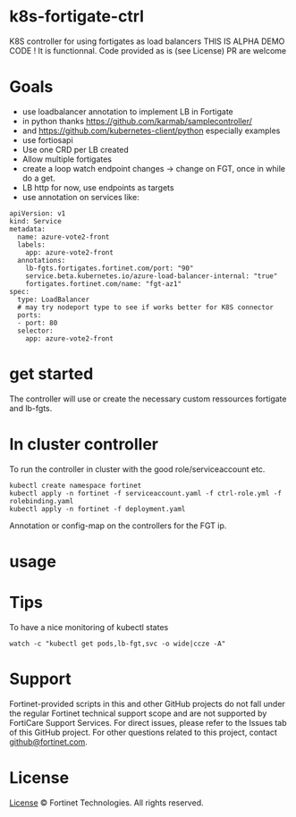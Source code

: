 # k8s-fortigate-ctrl

K8S controller for using fortigates as load balancers 
THIS IS ALPHA DEMO CODE ! 
It is functionnal.
Code provided as is (see License) PR are welcome

# Goals
- use loadbalancer annotation to implement LB in Fortigate
- in python thanks https://github.com/karmab/samplecontroller/
- and https://github.com/kubernetes-client/python especially examples
- use fortiosapi
- Use one CRD per LB created
- Allow multiple fortigates
- create a loop watch endpoint changes -> change on FGT, once in while do a get.
- LB http for now, use endpoints as targets
- use annotation on services like:

```shell script
apiVersion: v1
kind: Service
metadata:
  name: azure-vote2-front
  labels:
    app: azure-vote2-front
  annotations:
    lb-fgts.fortigates.fortinet.com/port: "90"
    service.beta.kubernetes.io/azure-load-balancer-internal: "true"
    fortigates.fortinet.com/name: "fgt-az1"
spec:
  type: LoadBalancer
  # may try nodeport type to see if works better for K8S connector
  ports:
  - port: 80
  selector:
    app: azure-vote2-front
```

# get started

The controller will use or create the necessary custom ressources fortigate and lb-fgts.

# In cluster controller
To run the controller in cluster with the good role/serviceaccount etc.
```
kubectl create namespace fortinet
kubectl apply -n fortinet -f serviceaccount.yaml -f ctrl-role.yml -f rolebinding.yaml 
kubectl apply -n fortinet -f deployment.yaml
```


Annotation or config-map on the controllers for the FGT ip.

# usage
# Tips
To have a nice monitoring of kubectl states

````shell script
watch -c "kubectl get pods,lb-fgt,svc -o wide|ccze -A"
````

# Support
Fortinet-provided scripts in this and other GitHub projects do not fall under the regular Fortinet technical support scope and are not supported by FortiCare Support Services. For direct issues, please refer to the Issues tab of this GitHub project. For other questions related to this project, contact github@fortinet.com.
 
# License
[License](LICENSE) © Fortinet Technologies. All rights reserved.
 
